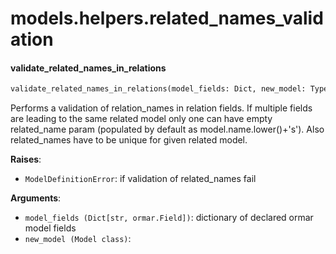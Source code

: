 <a name="models.helpers.related_names_validation"></a>
# models.helpers.related\_names\_validation

<a name="models.helpers.related_names_validation.validate_related_names_in_relations"></a>
#### validate\_related\_names\_in\_relations

```python
validate_related_names_in_relations(model_fields: Dict, new_model: Type["Model"]) -> None
```

Performs a validation of relation_names in relation fields.
If multiple fields are leading to the same related model
only one can have empty related_name param
(populated by default as model.name.lower()+'s').
Also related_names have to be unique for given related model.

**Raises**:

- `ModelDefinitionError`: if validation of related_names fail

**Arguments**:

- `model_fields (Dict[str, ormar.Field])`: dictionary of declared ormar model fields
- `new_model (Model class)`: 

